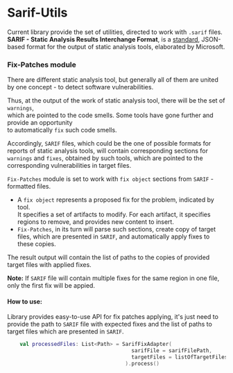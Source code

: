 # Sarif-Utils

Current library provide the set of utilities, directed to work with
`.sarif` files.\
**SARIF - Static Analysis Results Interchange Format**, is a [standard](https://sarifweb.azurewebsites.net/),
JSON-based format for the output of static analysis tools, elaborated by Microsoft.

### Fix-Patches module

There are different static analysis tool, but generally all of them
are united by one concept - to detect software vulnerabilities.

Thus, at the output of the work of static analysis tool, there will be the set of `warnings`,\
which are pointed to the code smells. Some tools have gone further and provide an opportunity\
to automatically `fix` such code smells.

Accordingly, `SARIF` files, which could be the one of possible formats for reports of static analysis tools,
will contain corresponding sections for `warnings` and `fixes`, obtained by such tools, 
which are pointed to the corresponding vulnerabilities in target files.

`Fix-Patches` module is set to work with `fix object` sections from `SARIF` - formatted files.

* A `fix object` represents a proposed fix for the problem, indicated by tool.\
It specifies a set of artifacts to modify. For each artifact, it specifies regions to remove, and provides new content to insert.
* `Fix-Patches`, in its turn will parse such sections, create copy of target files, which are presented in `SARIF`,
and automatically apply fixes to these copies.

The result output will contain the list of paths to the copies of provided target files with applied fixes. 

**Note:** If `SARIF` file will contain multiple fixes for the same region in one file, only the first fix will be appied.

#### How to use:

Library provides easy-to-use API for fix patches applying, it's just need to provide
the path to `SARIF` file with expected fixes and the list of paths to target files which are presented in `SARIF`.

```kotlin
    val processedFiles: List<Path> = SarifFixAdapter(
                                        sarifFile = sarifFilePath,
                                        targetFiles = listOfTargetFilesPaths
                                      ).process()
```